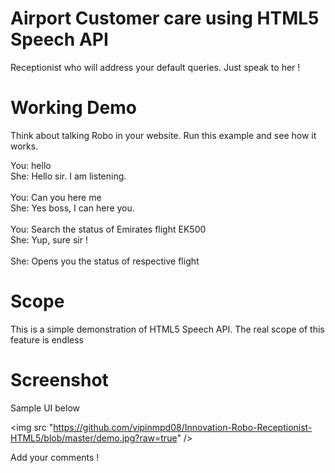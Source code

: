 # Airport Customer care using HTML5 Speech API

Receptionist who will address your default queries. Just speak to her !

# Working Demo

Think about talking Robo in your website. Run this example and see how it works.

You: hello<br>
She: Hello sir. I am listening.
<br><br>
You: Can you here me<br>
She: Yes boss, I can here you.
<br><br>
You: Search the status of Emirates flight EK500<br>
She: Yup, sure sir !
<br><br>
She: Opens you the status of respective flight
<br>
# Scope

This is a simple demonstration of HTML5 Speech API. The real scope of this feature is endless

# Screenshot

Sample UI below

<img src "https://github.com/vipinmpd08/Innovation-Robo-Receptionist-HTML5/blob/master/demo.jpg?raw=true" /> 

Add your comments !
